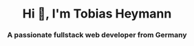 <h1 align="center">Hi 👋, I'm Tobias Heymann</h1>
<h3 align="center">A passionate fullstack web developer from Germany</h3>

<!--
**TobiasHeymann/TobiasHeymann** is a ✨ _special_ ✨ repository because its `README.md` (this file) appears on your GitHub profile.

Here are some ideas to get you started:

- 🔭 I’m currently working on ...
- 🌱 I’m currently learning ...
- 👯 I’m looking to collaborate on ...
- 🤔 I’m looking for help with ...
- 💬 Ask me about ...
- 📫 How to reach me: ...
- 😄 Pronouns: ...
- ⚡ Fun fact: ...
-->
